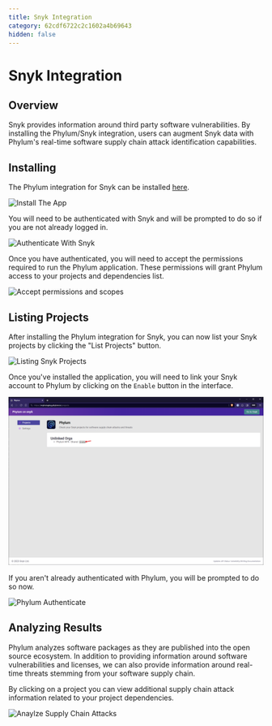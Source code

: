 ```yaml
---
title: Snyk Integration
category: 62cdf6722c2c1602a4b69643
hidden: false
---
```

# Snyk Integration

## Overview

Snyk provides information around third party software vulnerabilities. By installing the Phylum/Snyk integration, users can augment Snyk data with Phylum's real-time software supply chain attack identification capabilities.

## Installing
The Phylum integration for Snyk can be installed [here](https://snyk.phylum.io).

![Install The App](https://raw.githubusercontent.com/phylum-dev/documentation/main/assets/snky_install.png)

You will need to be authenticated with Snyk and will be prompted to do so if you are not already logged in.

![Authenticate With Snyk](https://raw.githubusercontent.com/phylum-dev/documentation/main/assets/snky_auth.png)

Once you have authenticated, you will need to accept the permissions required to run the Phylum application. These permissions will grant Phylum access to your projects and dependencies list.

![Accept permissions and scopes](https://raw.githubusercontent.com/phylum-dev/documentation/main/assets/snky_ask_scopes.png)

## Listing Projects
After installing the Phylum integration for Snyk, you can now list your Snyk projects by clicking the "List Projects" button.

![Listing Snyk Projects](https://raw.githubusercontent.com/phylum-dev/documentation/main/assets/snky_list_projects.png)

Once you've installed the application, you will need to link your Snyk account to Phylum by clicking on the `Enable` button in the interface.

![Enable with Phylum](https://raw.githubusercontent.com/phylum-dev/documentation/main/assets/snyk_enable.png)

If you aren't already authenticated with Phylum, you will be prompted to do so now.

![Phylum Authenticate](https://raw.githubusercontent.com/phylum-dev/documentation/main/assets/snky_phylum_auth.png)

## Analyzing Results
Phylum analyzes software packages as they are published into the open source ecosystem. In addition to providing information around software vulnerabilities and licenses, we can also provide information around real-time threats stemming from your software supply chain.

By clicking on a project you can view additional supply chain attack information related to your project dependencies.

![Anaylze Supply Chain Attacks](https://raw.githubusercontent.com/phylum-dev/documentation/main/assets/snky_supply_chain_attacks.png)
